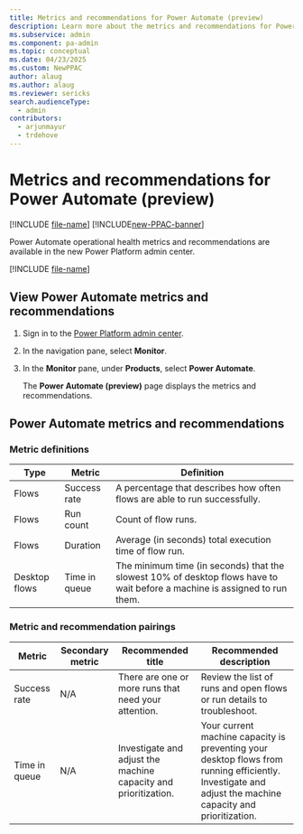 ```yaml
---
title: Metrics and recommendations for Power Automate (preview)
description: Learn more about the metrics and recommendations for Power Automate.
ms.subservice: admin
ms.component: pa-admin
ms.topic: conceptual
ms.date: 04/23/2025
ms.custom: NewPPAC
author: alaug
ms.author: alaug
ms.reviewer: sericks
search.audienceType: 
  - admin
contributors:
  - arjunmayur
  - trdehove
---
```


# Metrics and recommendations for Power Automate (preview)

[!INCLUDE [file-name](~/../shared-content/shared/preview-includes/preview-banner.md)]
[!INCLUDE[new-PPAC-banner](~/includes/new-PPAC-banner.md)]

Power Automate operational health metrics and recommendations are available in the new Power Platform admin center.

[!INCLUDE [file-name](~/../shared-content/shared/preview-includes/preview-note-pp.md)]

## View Power Automate metrics and recommendations

 1. Sign in to the [Power Platform admin center](https://admin.powerplatform.microsoft.com/).
 1. In the navigation pane, select **Monitor**.
 1. In the **Monitor** pane, under **Products**, select **Power Automate**.

    The **Power Automate (preview)** page displays the metrics and recommendations.

## Power Automate metrics and recommendations

### Metric definitions
| Type | Metric | Definition |
|---|---|---|
| Flows| Success rate| A percentage that describes how often flows are able to run successfully. |
| Flows| Run count| Count of flow runs. |
| Flows| Duration| Average (in seconds) total execution time of flow run. |
| Desktop flows| Time in queue| The minimum time (in seconds) that the slowest 10% of desktop flows have to wait before a machine is assigned to run them. |


### Metric and recommendation pairings
| Metric | Secondary metric | Recommended title | Recommended description |
|---|---|---|---|
| Success rate | N/A |There are one or more runs that need your attention. | Review the list of runs and open flows or run details to troubleshoot.| 
| Time in queue| N/A | Investigate and adjust the machine capacity and prioritization. | Your current machine capacity is preventing your desktop flows from running efficiently. Investigate and adjust the machine capacity and prioritization.  |


